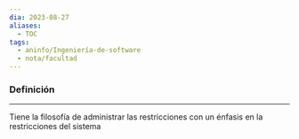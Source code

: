 ```yaml
---
dia: 2023-08-27
aliases:
  - TOC
tags:
  - aninfo/Ingeniería-de-software
  - nota/facultad
---
```

### Definición
---
Tiene la filosofía de administrar las restricciones con un énfasis en la restricciones del sistema